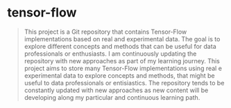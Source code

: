 # tensor-flow
> This project is a Git repository that contains Tensor-Flow implementations based on real and experimental data. The goal is to explore different concepts and methods that can be useful for data professionals or enthusiasts. I am continuously updating the repository with new approaches as part of my learning journey. This project aims to store many Tensor-Flow implementations using real e experimental data to explore concepts and methods, that might be useful to data professionals or entisiastics. The repository tends to be constantly updated with new approaches as new content will be developing along my particular and continuous learning path. 
